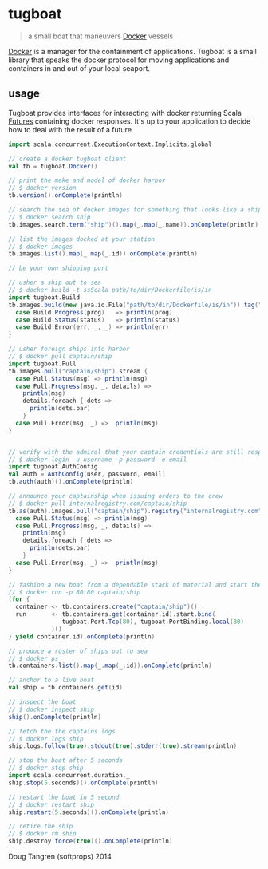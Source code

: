 # tugboat

> a small boat that maneuvers [Docker](http://www.docker.com/) vessels

[Docker](http://www.docker.com/) is a manager for the containment of applications. Tugboat is a small library
that speaks the docker protocol for moving applications and containers in and out of your local seaport.

## usage

Tugboat provides interfaces for interacting with docker returning Scala [Futures](http://www.scala-lang.org/api/current/index.html#scala.concurrent.Future)
containing docker responses.
It's up to your application to decide how to deal with the result of a future.

```scala
import scala.concurrent.ExecutionContext.Implicits.global

// create a docker tugboat client
val tb = tugboat.Docker()

// print the make and model of docker harbor
// $ docker version
tb.version().onComplete(println)

// search the sea of docker images for something that looks like a ship
// $ docker search ship
tb.images.search.term("ship")().map(_.map(_.name)).onComplete(println)

// list the images docked at your station
// $ docker images
tb.images.list().map(_.map(_.id)).onComplete(println)

// be your own shipping port

// usher a ship out to sea
// $ docker build -t ssScala path/to/dir/Dockerfile/is/in
import tugboat.Build 
tb.images.build(new java.io.File("path/to/dir/Dockerfile/is/in")).tag("ssScala").stream {
  case Build.Progress(prog)   => println(prog)
  case Build.Status(status)   => println(status)
  case Build.Error(err, _, _) => println(err)
}

// usher foreign ships into harbor
// $ docker pull captain/ship
import tugboat.Pull
tb.images.pull("captain/ship").stream {
  case Pull.Status(msg) => println(msg)
  case Pull.Progress(msg, _, details) =>
    println(msg)
    details.foreach { dets =>
      println(dets.bar)
    }
  case Pull.Error(msg, _) =>  println(msg)
}


// verify with the admiral that your captain credentials are still respectable
// $ docker login -u username -p password -e email
import tugboat.AuthConfig
val auth = AuthConfig(user, password, email)
tb.auth(auth)().onComplete(println)

// announce your captainship when issuing orders to the crew
// $ docker pull internalregistry.com/captain/ship
tb.as(auth).images.pull("captain/ship").registry("internalregistry.com").stream {
  case Pull.Status(msg) => println(msg)
  case Pull.Progress(msg, _, details) =>
    println(msg)
    details.foreach { dets =>
      println(dets.bar)
    }
  case Pull.Error(msg, _) =>  println(msg)
}

// fashion a new boat from a dependable stack of material and start the engines
// $ docker run -p 80:80 captain/ship
(for {
  container <- tb.containers.create("captain/ship")()
  run       <- tb.containers.get(container.id).start.bind(
               tugboat.Port.Tcp(80), tugboat.PortBinding.local(80)
            )()
} yield container.id).onComplete(println)

// produce a roster of ships out to sea
// $ docker ps
tb.containers.list().map(_.map(_.id)).onComplete(println)

// anchor to a live boat
val ship = tb.containers.get(id)

// inspect the boat
// $ docker inspect ship
ship().onComplete(println)

// fetch the the captains logs
// $ docker logs ship
ship.logs.follow(true).stdout(true).stderr(true).stream(println)

// stop the boat after 5 seconds
// $ docker stop ship
import scala.concurrent.duration._
ship.stop(5.seconds)().onComplete(println)

// restart the boat in 5 second
// $ docker restart ship
ship.restart(5.seconds)().onComplete(println)

// retire the ship
// $ docker rm ship
ship.destroy.force(true)().onComplete(println)
```

Doug Tangren (softprops) 2014
